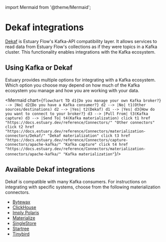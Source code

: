 
import Mermaid from '@theme/Mermaid';

# Dekaf integrations

[Dekaf](/guides/dekaf_reading_collections_from_kafka.md) is Estuary Flow's Kafka-API compatibility layer.
It allows services to read data from Estuary Flow's collections as if they were topics in a Kafka cluster. This
functionality enables integrations with the Kafka ecosystem.

## Using Kafka or Dekaf

Estuary provides multiple options for integrating with a Kafka ecosystem. Which option you choose may depend on how much of the Kafka ecosystem you manage and how you are working with your data.

<Mermaid chart={`
	flowchart TD
        d1{Do you manage your own Kafka broker?} --> |No| d2{Do you have a Kafka consumer?}
        d2 --> |No| t1(Other sources/destinations)
        d2 --> |Yes| t2(Dekaf)
		d1 --> |Yes| d3{How do you want to connect to your broker?}
        d3 --> |Pull From| t3(Kafka capture)
        d3 --> |Send To| t4(Kafka materialization)
        click t1 href "https://docs.estuary.dev/reference/Connectors/" "Other connectors"
        click t2 href "https://docs.estuary.dev/reference/Connectors/materialization-connectors/Dekaf/" "Dekaf materialization"
        click t3 href "https://docs.estuary.dev/reference/Connectors/capture-connectors/apache-kafka/" "Kafka capture"
        click t4 href "https://docs.estuary.dev/reference/Connectors/materialization-connectors/apache-kafka/" "Kafka materialization"
`}/>

## Available Dekaf integrations

Dekaf is compatible with many Kafka consumers. For instructions on integrating with specific systems, choose from the following materialization connectors.

- [Bytewax](../materialization-connectors/Dekaf/bytewax.md)
- [ClickHouse](../materialization-connectors/Dekaf/clickhouse.md)
- [Imply Polaris](../materialization-connectors/Dekaf/imply-polaris.md)
- [Materialize](../materialization-connectors/Dekaf/materialize.md)
- [SingleStore](../materialization-connectors/Dekaf/singlestore.md)
- [Startree](../materialization-connectors/Dekaf/startree.md)
- [Tinybird](../materialization-connectors/Dekaf/tinybird.md)
